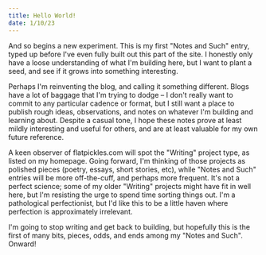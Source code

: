 ```yaml
---
title: Hello World!
date: 1/10/23
---
```


And so begins a new experiment. This is my first "Notes and Such" entry, typed up before I've even fully built out this part of the site. I honestly only have a loose understanding of what I'm building here, but I want to plant a seed, and see if it grows into something interesting.

Perhaps I'm reinventing the blog, and calling it something different. Blogs have a lot of baggage that I'm trying to dodge – I don't really want to commit to any particular cadence or format, but I still want a place to publish rough ideas, observations, and notes on whatever I'm building and learning about. Despite a casual tone, I hope these notes prove at least mildly interesting and useful for others, and are at least valuable for my own future reference.

A keen observer of flatpickles.com will spot the "Writing" project type, as listed on my homepage. Going forward, I'm thinking of those projects as polished pieces (poetry, essays, short stories, etc), while "Notes and Such" entries will be more off-the-cuff, and perhaps more frequent. It's not a perfect science; some of my older "Writing" projects might have fit in well here, but I'm resisting the urge to spend time sorting things out. I'm a pathological perfectionist, but I'd like this to be a little haven where perfection is approximately irrelevant.

I'm going to stop writing and get back to building, but hopefully this is the first of many bits, pieces, odds, and ends among my "Notes and Such". Onward!
